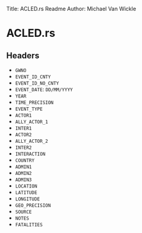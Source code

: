 Title: ACLED.rs Readme
Author: Michael Van Wickle

# ACLED.rs

## Headers
- `GWNO`
- `EVENT_ID_CNTY`
- `EVENT_ID_NO_CNTY`
- `EVENT_DATE`: `DD/MM/YYYY`
- `YEAR`
- `TIME_PRECISION`
- `EVENT_TYPE`
- `ACTOR1`
- `ALLY_ACTOR_1`
- `INTER1`
- `ACTOR2`
- `ALLY_ACTOR_2`
- `INTER2`
- `INTERACTION`
- `COUNTRY`
- `ADMIN1`
- `ADMIN2`
- `ADMIN3`
- `LOCATION`
- `LATITUDE`
- `LONGITUDE`
- `GEO_PRECISION`
- `SOURCE`
- `NOTES`
- `FATALITIES`

